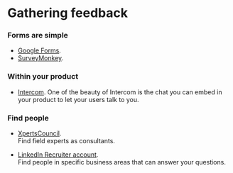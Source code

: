 # Gathering feedback

### Forms are simple

- [Google Forms](https://www.google.com/forms/).
- [SurveyMonkey](https://www.surveymonkey.com).

### Within your product

- [Intercom](https://intercom.com). One of the beauty of Intercom is the chat
  you can embed in your product to let your users talk to you.

### Find people

- [XpertsCouncil](https://xpertscouncil.com/en/home/).
  <br>Find field experts as consultants.

- [LinkedIn Recruiter account](https://www.linkedin.com/help/linkedin/answer/372/individual-account-vs-recruiter-account?lang=en).
  <br>Find people in specific business areas that can answer your questions.
